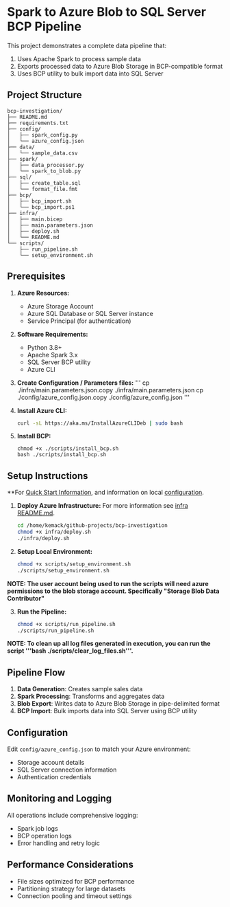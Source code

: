 # Spark to Azure Blob to SQL Server BCP Pipeline

This project demonstrates a complete data pipeline that:
1. Uses Apache Spark to process sample data
2. Exports processed data to Azure Blob Storage in BCP-compatible format
3. Uses BCP utility to bulk import data into SQL Server

## Project Structure

```
bcp-investigation/
├── README.md
├── requirements.txt
├── config/
│   ├── spark_config.py
│   └── azure_config.json
├── data/
│   └── sample_data.csv
├── spark/
│   ├── data_processor.py
│   └── spark_to_blob.py
├── sql/
│   ├── create_table.sql
│   └── format_file.fmt
├── bcp/
│   ├── bcp_import.sh
│   └── bcp_import.ps1
├── infra/
│   ├── main.bicep
│   ├── main.parameters.json
│   ├── deploy.sh
│   └── README.md
└── scripts/
    ├── run_pipeline.sh
    └── setup_environment.sh
```

## Prerequisites

1. **Azure Resources:**
   - Azure Storage Account
   - Azure SQL Database or SQL Server instance
   - Service Principal (for authentication)

2. **Software Requirements:**
   - Python 3.8+
   - Apache Spark 3.x
   - SQL Server BCP utility
   - Azure CLI

3. **Create Configuration / Parameters files:**
    '''
    cp ./infra/main.parameters.json.copy ./infra/main.parameters.json
    cp ./config/azure_config.json.copy ./config/azure_config.json
    '''

4. **Install Azure CLI:**
   ```bash
   curl -sL https://aka.ms/InstallAzureCLIDeb | sudo bash
   ```

5. **Install BCP:**
   ```
   chmod +x ./scripts/install_bcp.sh
   bash ./scripts/install_bcp.sh
   ```

## Setup Instructions

**For [Quick Start Information](./QUICK_START.md), and information on local [configuration](./CONFIGURATION_EXAMPLES.md).

1. **Deploy Azure Infrastructure:**
    For more information see [infra README.md](./infra/README.md).

   ```bash
   cd /home/kemack/github-projects/bcp-investigation
   chmod +x infra/deploy.sh
   ./infra/deploy.sh
   ```

2. **Setup Local Environment:**
   ```bash
   chmod +x scripts/setup_environment.sh
   ./scripts/setup_environment.sh
   ```

**NOTE: The user account being used to run the scripts will need azure permissions to the blob storage account.  Specifically "Storage Blob Data Contributor"**

3. **Run the Pipeline:**
   ```bash
   chmod +x scripts/run_pipeline.sh
   ./scripts/run_pipeline.sh
   ```

**NOTE: To clean up all log files generated in execution, you can run the script '''bash ./scripts/clear_log_files.sh'''.**

## Pipeline Flow

1. **Data Generation**: Creates sample sales data
2. **Spark Processing**: Transforms and aggregates data
3. **Blob Export**: Writes data to Azure Blob Storage in pipe-delimited format
4. **BCP Import**: Bulk imports data into SQL Server using BCP utility

## Configuration

Edit `config/azure_config.json` to match your Azure environment:
- Storage account details
- SQL Server connection information
- Authentication credentials

## Monitoring and Logging

All operations include comprehensive logging:
- Spark job logs
- BCP operation logs
- Error handling and retry logic

## Performance Considerations

- File sizes optimized for BCP performance
- Partitioning strategy for large datasets
- Connection pooling and timeout settings
